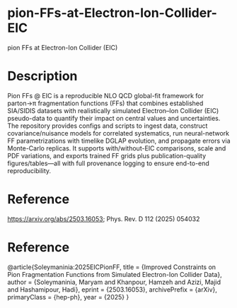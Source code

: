 # pion-FFs-at-Electron-Ion-Collider-EIC
pion FFs at Electron-Ion Collider (EIC)



# Description 

Pion FFs @ EIC is a reproducible NLO QCD global-fit framework for parton→π fragmentation functions (FFs) that combines established SIA/SIDIS datasets with realistically simulated Electron–Ion Collider (EIC) pseudo-data to quantify their impact on central values and uncertainties. The repository provides configs and scripts to ingest data, construct covariance/nuisance models for correlated systematics, run neural-network FF parametrizations with timelike DGLAP evolution, and propagate errors via Monte-Carlo replicas. It supports with/without-EIC comparisons, scale and PDF variations, and exports trained FF grids plus publication-quality figures/tables—all with full provenance logging to ensure end-to-end reproducibility.



# Reference

https://arxiv.org/abs/2503.16053; Phys. Rev. D 112 (2025) 054032 

# Reference

@article{Soleymaninia:2025EICPionFF,
  title   = {Improved Constraints on Pion Fragmentation Functions from Simulated Electron-Ion Collider Data},
  author  = {Soleymaninia, Maryam and Khanpour, Hamzeh and Azizi, Majid and Hashamipour, Hadi},
  eprint  = {2503.16053},
  archivePrefix = {arXiv},
  primaryClass  = {hep-ph},
  year    = {2025}
}


